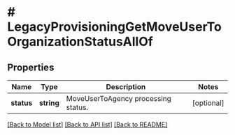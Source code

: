 # # LegacyProvisioningGetMoveUserToOrganizationStatusAllOf

## Properties

Name | Type | Description | Notes
------------ | ------------- | ------------- | -------------
**status** | **string** | MoveUserToAgency processing status. | [optional]

[[Back to Model list]](../../README.md#models) [[Back to API list]](../../README.md#endpoints) [[Back to README]](../../README.md)
